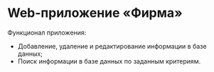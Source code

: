 # Web-приложение «Фирма»

Функционал приложения: 
- Добавление, удаление и редактирование информации в базе данных;  
- Поиск информации в базе данных по заданным критериям.
